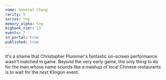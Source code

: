 ```yaml
---
name: General Chang
rarity: 5
series: tng
memory_alpha: tng
bigbook_tier: 13
events: 7
in_portal: true
published: true
---
```


It's a shame that Christopher Plummer's fantastic on-screen performance wasn't matched in game. Beyond the very early game, the only thing to do for the man whose name sounds like a mashup of local Chinese restaurants is to wait for the next Klingon event.
